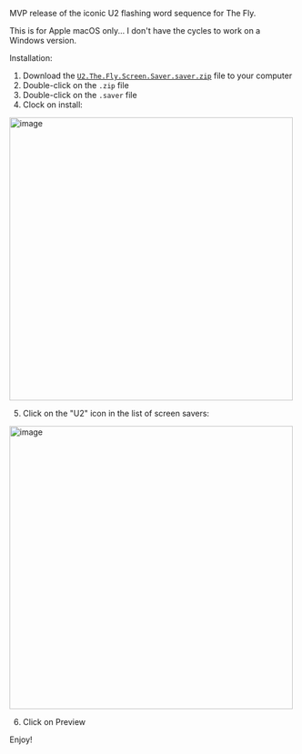 MVP release of the iconic U2 flashing word sequence for The Fly. 

This is for Apple macOS only... I don't have the cycles to work on a Windows version.

Installation:

1. Download the [`U2.The.Fly.Screen.Saver.saver.zip`](https://github.com/gitizenme/u2-screen-saver/releases/download/1.0.2/U2.The.Fly.Screen.Saver.saver.zip) file to your computer
2. Double-click on the `.zip` file
3. Double-click on the `.saver` file
4. Clock on install:
<img width="498" alt="image" src="https://github.com/gitizenme/u2-screen-saver/assets/643504/7d0d5e2b-db4d-43d5-96cf-d2e70af570a5">

5. Click on the "U2" icon in the list of screen savers:
<img width="498" alt="image" src="https://github.com/gitizenme/u2-screen-saver/assets/643504/39a7d506-f1ed-4756-8e2e-df96fb2b42b2">

6. Click on Preview

Enjoy!
